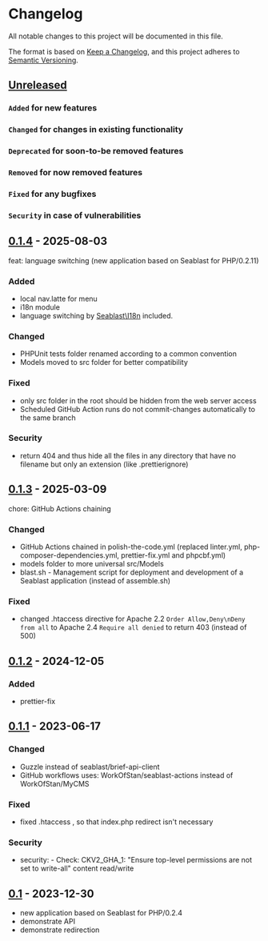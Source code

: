 # Changelog

All notable changes to this project will be documented in this file.

The format is based on [Keep a Changelog](https://keepachangelog.com/en/1.0.0/),
and this project adheres to [Semantic Versioning](https://semver.org/spec/v2.0.0.html).

## [Unreleased]

### `Added` for new features

### `Changed` for changes in existing functionality

### `Deprecated` for soon-to-be removed features

### `Removed` for now removed features

### `Fixed` for any bugfixes

### `Security` in case of vulnerabilities

## [0.1.4] - 2025-08-03

feat: language switching (new application based on Seablast for PHP/0.2.11)

### Added

- local nav.latte for menu
- i18n module
- language switching by [Seablast\I18n](https://github.com/WorkOfStan/seablast-i18n) included.

### Changed

- PHPUnit tests folder renamed according to a common convention
- Models moved to src folder for better compatibility

### Fixed

- only src folder in the root should be hidden from the web server access
- Scheduled GitHub Action runs do not commit-changes automatically to the same branch

### Security

- return 404 and thus hide all the files in any directory that have no filename but only an extension (like .prettierignore)

## [0.1.3] - 2025-03-09

chore: GitHub Actions chaining

### Changed

- GitHub Actions chained in polish-the-code.yml (replaced linter.yml, php-composer-dependencies.yml, prettier-fix.yml and phpcbf.yml)
- models folder to more universal src/Models
- blast.sh - Management script for deployment and development of a Seablast application (instead of assemble.sh)

### Fixed

- changed .htaccess directive for Apache 2.2 `Order Allow,Deny\nDeny from all` to Apache 2.4 `Require all denied` to return 403 (instead of 500)

## [0.1.2] - 2024-12-05

### Added

- prettier-fix

## [0.1.1] - 2023-06-17

### Changed

- Guzzle instead of seablast/brief-api-client
- GitHub workflows uses: WorkOfStan/seablast-actions instead of WorkOfStan/MyCMS

### Fixed

- fixed .htaccess , so that index.php redirect isn't necessary

### Security

- security: - Check: CKV2_GHA_1: "Ensure top-level permissions are not set to write-all" content read/write

## [0.1] - 2023-12-30

- new application based on Seablast for PHP/0.2.4
- demonstrate API
- demonstrate redirection

[Unreleased]: https://github.com/WorkOfStan/seablast-dist/compare/v0.1.4...HEAD?w=1
[0.1.4]: https://github.com/WorkOfStan/seablast-dist/compare/v0.1.3...v0.1.4?w=1
[0.1.3]: https://github.com/WorkOfStan/seablast-dist/compare/v0.1.2...v0.1.3?w=1
[0.1.2]: https://github.com/WorkOfStan/seablast-dist/compare/v0.1.1...v0.1.2?w=1
[0.1.1]: https://github.com/WorkOfStan/seablast-dist/compare/v0.1...v0.1.1?w=1
[0.1]: https://github.com/WorkOfStan/seablast-dist/releases/tag/v0.1
